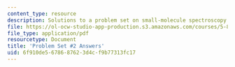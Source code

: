 ```yaml
---
content_type: resource
description: Solutions to a problem set on small-molecule spectroscopy and dynamics.
file: https://ol-ocw-studio-app-production.s3.amazonaws.com/courses/5-80-small-molecule-spectroscopy-and-dynamics-fall-2008/6f910de5678687623d4cf9b77313fc17_ps2ans_1985.pdf
file_type: application/pdf
resourcetype: Document
title: 'Problem Set #2 Answers'
uid: 6f910de5-6786-8762-3d4c-f9b77313fc17
---
```


